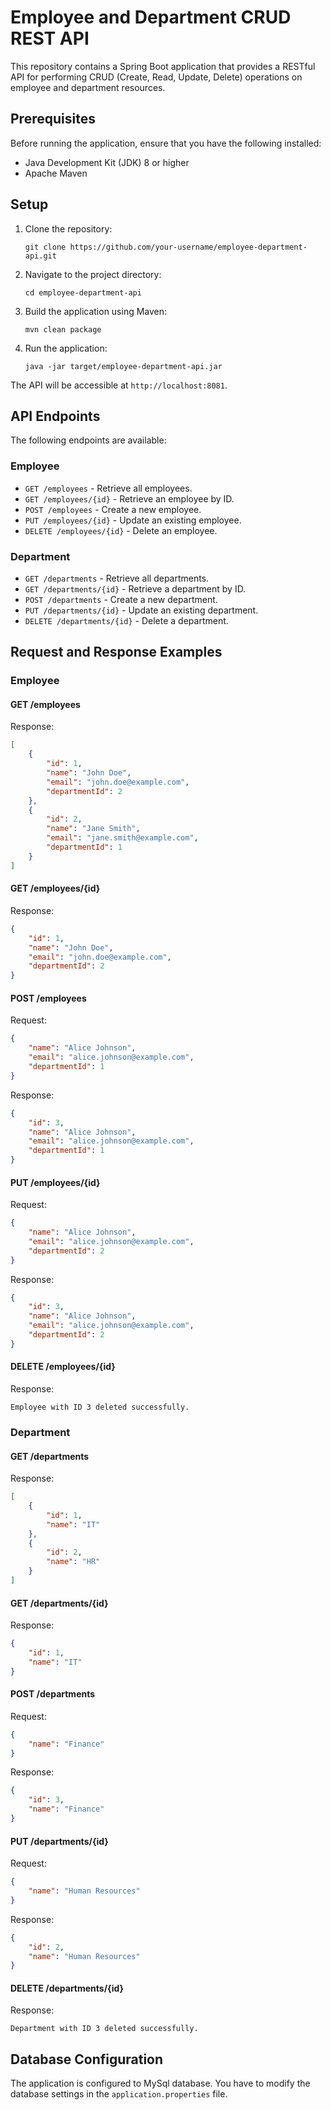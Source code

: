 # Employee and Department CRUD REST API

This repository contains a Spring Boot application that provides a RESTful API for performing CRUD (Create, Read, Update, Delete) operations on employee and department resources.

## Prerequisites

Before running the application, ensure that you have the following installed:

- Java Development Kit (JDK) 8 or higher
- Apache Maven

## Setup

1. Clone the repository:

   ```
   git clone https://github.com/your-username/employee-department-api.git
   ```

2. Navigate to the project directory:

   ```
   cd employee-department-api
   ```

3. Build the application using Maven:

   ```
   mvn clean package
   ```

4. Run the application:

   ```
   java -jar target/employee-department-api.jar
   ```

The API will be accessible at `http://localhost:8081`.

## API Endpoints

The following endpoints are available:

### Employee

- `GET /employees` - Retrieve all employees.
- `GET /employees/{id}` - Retrieve an employee by ID.
- `POST /employees` - Create a new employee.
- `PUT /employees/{id}` - Update an existing employee.
- `DELETE /employees/{id}` - Delete an employee.

### Department

- `GET /departments` - Retrieve all departments.
- `GET /departments/{id}` - Retrieve a department by ID.
- `POST /departments` - Create a new department.
- `PUT /departments/{id}` - Update an existing department.
- `DELETE /departments/{id}` - Delete a department.

## Request and Response Examples

### Employee

#### GET /employees

Response:
```json
[
    {
        "id": 1,
        "name": "John Doe",
        "email": "john.doe@example.com",
        "departmentId": 2
    },
    {
        "id": 2,
        "name": "Jane Smith",
        "email": "jane.smith@example.com",
        "departmentId": 1
    }
]
```

#### GET /employees/{id}

Response:
```json
{
    "id": 1,
    "name": "John Doe",
    "email": "john.doe@example.com",
    "departmentId": 2
}
```

#### POST /employees

Request:
```json
{
    "name": "Alice Johnson",
    "email": "alice.johnson@example.com",
    "departmentId": 1
}
```

Response:
```json
{
    "id": 3,
    "name": "Alice Johnson",
    "email": "alice.johnson@example.com",
    "departmentId": 1
}
```

#### PUT /employees/{id}

Request:
```json
{
    "name": "Alice Johnson",
    "email": "alice.johnson@example.com",
    "departmentId": 2
}
```

Response:
```json
{
    "id": 3,
    "name": "Alice Johnson",
    "email": "alice.johnson@example.com",
    "departmentId": 2
}
```

#### DELETE /employees/{id}

Response:
```
Employee with ID 3 deleted successfully.
```

### Department

#### GET /departments

Response:
```json
[
    {
        "id": 1,
        "name": "IT"
    },
    {
        "id": 2,
        "name": "HR"
    }
]
```

#### GET /departments/{id}

Response:
```json
{
    "id": 1,
    "name": "IT"
}
```

#### POST /departments

Request:
```json
{
    "name": "Finance"
}
```

Response:
```json
{
    "id": 3,
    "name": "Finance"
}
```

#### PUT /departments/{id}

Request:
```json
{
    "name": "Human Resources"
}
```

Response:
```json
{
    "id": 2,
    "name": "Human Resources"
}
```

#### DELETE /departments/{id}

Response:
```
Department with ID 3 deleted successfully.
```

## Database Configuration

The application is configured to MySql database.
You have to modify the database settings in the `application.properties` file.

